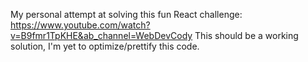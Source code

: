 My personal attempt at solving this fun React challenge: https://www.youtube.com/watch?v=B9fmr1TpKHE&ab_channel=WebDevCody
This should be a working solution, I'm yet to optimize/prettify this code.
